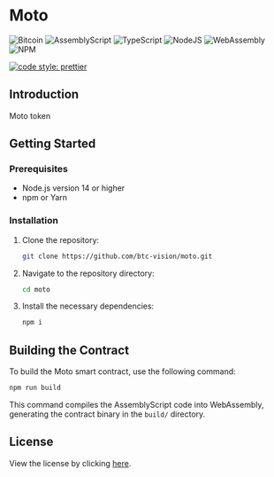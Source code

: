# Moto

![Bitcoin](https://img.shields.io/badge/Bitcoin-000?style=for-the-badge&logo=bitcoin&logoColor=white)
![AssemblyScript](https://img.shields.io/badge/assembly%20script-%23000000.svg?style=for-the-badge&logo=assemblyscript&logoColor=white)
![TypeScript](https://img.shields.io/badge/TypeScript-007ACC?style=for-the-badge&logo=typescript&logoColor=white)
![NodeJS](https://img.shields.io/badge/Node%20js-339933?style=for-the-badge&logo=nodedotjs&logoColor=white)
![WebAssembly](https://img.shields.io/badge/WebAssembly-654FF0?style=for-the-badge&logo=webassembly&logoColor=white)
![NPM](https://img.shields.io/badge/npm-CB3837?style=for-the-badge&logo=npm&logoColor=white)

[![code style: prettier](https://img.shields.io/badge/code_style-prettier-ff69b4.svg?style=flat-square)](https://github.com/prettier/prettier)

## Introduction

Moto token

## Getting Started

### Prerequisites

- Node.js version 14 or higher
- npm or Yarn

### Installation

1. Clone the repository:
    ```bash
    git clone https://github.com/btc-vision/moto.git
    ```
2. Navigate to the repository directory:
    ```bash
    cd moto
    ```
3. Install the necessary dependencies:
    ```bash
    npm i
    ```

## Building the Contract

To build the Moto smart contract, use the following command:

```bash
npm run build
```

This command compiles the AssemblyScript code into WebAssembly, generating the contract binary in the `build/`
directory.

## License

View the license by clicking [here](https://github.com/btc-vision/wbtc/blob/main/LICENSE.md).
